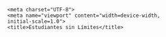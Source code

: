 
<html lang="en">

    <meta charset="UTF-8">
    <meta name="viewport" content="width=device-width, initial-scale=1.0">
    <title>Estudiantes sin Límites</title>
</head>
<body>
    <script src="https://cdnjs.cloudflare.com/ajax/libs/three.js/r128/three.min.js"></script>
    <style>
        * {
            margin: 0;
            padding: 0;
            box-sizing: border-box;
            font-family: 'Segoe UI', Tahoma, Geneva, Verdana, sans-serif;
        }

        body {
            background: linear-gradient(45deg, #000000, #003300);
            color: white;
            min-height: 100vh;
            position: relative;
        }

        .particles {
            position: fixed;
            top: 0;
            left: 0;
            width: 100%;
            height: 100%;
            z-index: -1;
            opacity: 0.3;
        }

        .container {
            max-width: 1200px;
            margin: 0 auto;
            padding: 20px;
        }

        header {
            text-align: center;
            padding: 40px 0;
            background: rgba(0, 0, 0, 0.5);
            border-radius: 15px;
            margin-bottom: 30px;
            box-shadow: 0 0 20px rgba(0, 255, 0, 0.2);
            transform-style: preserve-3d;
            animation: float 6s ease-in-out infinite;
        }

        h1 {
            font-size: 3em;
            color: #00ff00;
            text-shadow: 0 0 10px rgba(0, 255, 0, 0.5);
            margin-bottom: 20px;
        }

        .servicios {
            display: grid;
            grid-template-columns: repeat(auto-fit, minmax(300px, 1fr));
            gap: 30px;
            margin-bottom: 40px;
        }

        .servicio {
            background: rgba(0, 51, 0, 0.7);
            padding: 25px;
            border-radius: 15px;
            transition: transform 0.3s ease;
            cursor: pointer;
            box-shadow: 0 5px 15px rgba(0, 255, 0, 0.1);
        }

        .servicio:hover {
            transform: translateY(-10px);
            box-shadow: 0 15px 30px rgba(0, 255, 0, 0.2);
        }

        .servicio h3 {
            color: #00ff00;
            margin-bottom: 15px;
        }

        .btn {
            display: inline-block;
            padding: 12px 25px;
            background: linear-gradient(45deg, #00ff00, #006600);
            color: white;
            text-decoration: none;
            border-radius: 25px;
            transition: transform 0.3s ease;
            margin-top: 15px;
            border: none;
            cursor: pointer;
        }

        .btn:hover {
            transform: scale(1.05);
        }

        .formulario {
            background: rgba(0, 51, 0, 0.7);
            padding: 30px;
            border-radius: 15px;
            margin-top: 40px;
        }

        .formulario input, .formulario textarea {
            width: 100%;
            padding: 12px;
            margin-bottom: 20px;
            border: none;
            border-radius: 8px;
            background: rgba(255, 255, 255, 0.1);
            color: white;
        }

        .modal {
            display: none;
            position: fixed;
            top: 0;
            left: 0;
            width: 100%;
            height: 100%;
            background: rgba(0, 0, 0, 0.8);
            z-index: 1000;
            justify-content: center;
            align-items: center;
        }

        .modal-content {
            background: linear-gradient(45deg, #001a00, #003300);
            padding: 30px;
            border-radius: 15px;
            max-width: 600px;
            width: 90%;
            position: relative;
            animation: modalAppear 0.3s ease-out;
        }

        @keyframes modalAppear {
            from {
                transform: scale(0.7);
                opacity: 0;
            }
            to {
                transform: scale(1);
                opacity: 1;
            }
        }

        .close-modal {
            position: absolute;
            right: 20px;
            top: 15px;
            font-size: 24px;
            cursor: pointer;
            color: #00ff00;
        }

        .materias-grid {
            display: grid;
            grid-template-columns: repeat(auto-fit, minmax(200px, 1fr));
            gap: 20px;
            margin-top: 20px;
        }

        .materia {
            background: rgba(0, 51, 0, 0.5);
            padding: 15px;
            border-radius: 10px;
            text-align: center;
        }

        .estadisticas {
            display: grid;
            grid-template-columns: repeat(4, 1fr);
            gap: 20px;
            margin: 40px 0;
            text-align: center;
        }

        .estadistica {
            background: rgba(0, 51, 0, 0.7);
            padding: 20px;
            border-radius: 10px;
        }

        .numero {
            font-size: 2.5em;
            color: #00ff00;
            margin-bottom: 10px;
        }

        @keyframes float {
            0%, 100% {
                transform: translateY(0);
            }
            50% {
                transform: translateY(-20px);
            }
        }
    </style>
</head>
<body>
    <canvas class="particles"></canvas>
    <div class="container">
        <header>
            <h1>Estudiantes sin Límites</h1>
            <h1>Potencia tu Rendimiento Académico</h1>
                    <h1>Descubre tu máximo potencial con nuestro programa de apoyo integral</h1>
                    
            
            
            <p>Transformando el futuro académico, un estudiante a la vez</p>

        </header>

        <div class="estadisticas">
            <div class="estadistica">
                <div class="numero">500+</div>
                <p>Estudiantes Ayudados</p>
            </div>
            <div class="estadistica">
                <div class="numero">95%</div>
                <p>Tasa de Mejora</p>
            </div>
            <div class="estadistica">
                <div class="numero">50+</div>
                <p>Tutores Expertos</p>
            </div>
            <div class="estadistica">
                <div class="numero">8</div>
                <p>Años de Experiencia</p>
            </div>
        </div>
        <div class="servicio">
        <div class="servicios">

            <div class="servicio">
                <h3>Tutoría Personalizada</h3>
                        <p>Apoyo individual adaptado a tus necesidades específicas en todas las materias.</p><button onclick="openModal('otros apoyos')" class="btn">totoriar.</button><a href="./tutorias per.html" class="button"> .tutorial  </a> 
                        </div>
            <div class="servicio">🧠
                <h3>Apoyo Psicoeducativo</h3>
                <p>Orientación para superar bloqueos y desarrollar habilidades de aprendizaje.</p>   <button onclick="openModal('otros apoyos')" class="btn">Ver</button>
            </div>
            <div class="servicio">
                <h3>Talleres de Estudio</h3>
                <p>Aprende técnicas efectivas de estudio, gestión del tiempo y organización para mejorar tu rendimiento académico.</p>
                <button onclick="openModal('talleres')" class="btn">Inscríbete Ahora</button>
            </div>
            <div class="servicio">
                <h3>Apoyo </h3>
                <p>Asesoramiento profesional para superar bloqueos de aprendizaje y desarrollar una mentalidad positiva.</p>
                <button onclick="openModal('apoyo')" class="btn">Consulta Gratis</button>
            </div>
            <div class="servicio">🎯
                        <h3>Técnicas de Estudio</h3>
                        <p>Aprende métodos efectivos para mejorar tu comprensión y retención.</p>
        </div>
        <div class="servicio">
        <h3>Tutoría unico</h3>
                        <p>Apoyo individual adaptado a tus necesidades específicas en todas las materias.</p><button onclick="openModal('otros apoyos')" class="btn">tutoria</button>
                    </di>

          </div>  

        <div class="formulario">
            <section class="hero" >
            <h2>¿Necesitas ayuda? ¡Contáctanos!</h2>
            <form onsubmit="return handleSubmit(event)">
                <input type="text" placeholder="Nombre completo" required>
                <input type="email" placeholder="Correo electrónico" required>
                <textarea placeholder="Cuéntanos sobre tus necesidades académicas" rows="5" required></textarea>
                
    <div id="modal-tutoria" class="modal">
        <div class="modal-content">
            <span class="close-modal" onclick="closeModal('tutoria')">&times;</span>
            <h2>Programa de Tutoría Personalizada</h2>
            <h3>Materias Disponibles:</h3>
            <div class="materias-grid">
                <div class="materia">
                    <h4>Matemáticas</h4>
                    <p>Álgebra, Cálculo, Geometría</p>
                </div>
                <div class="materia">
                    <h4>Ciencias</h4>
                    <p>Física, Química, Biología</p>
                </div>
                <div class="materia">
                    <h4>Lenguaje</h4>
                    <p>Comprensión, Redacción</p>
                </div>
                <div class="materia">
                    <h4>Inglés</h4>
                    <p>Todos los niveles</p>
                </div>
            </div>
            <p style="margin-top: 20px;">Metodología:</p>
            <ul style="margin-left: 20px;">
                <li>Evaluación inicial gratuita</li>
                <li>Plan de estudio personalizado</li>
                <li>Seguimiento continuo</li>
                <li>Reportes de progreso mensuales</li>
            </ul>
        </div>
    </div>
</body>
    <div id="modal-talleres" class="modal">
        <div class="modal-content">
            <span class="close-modal" onclick="closeModal('talleres')">&times;</span>
            <h2>Talleres de Estudio</h2>
            <h3>Próximos Talleres:</h3>
            <div class="materias-grid">
                <div class="materia">
                    <h4>Técnicas de Estudio</h4>
                    <p>Duración: 4 semanas</p>
                </div>
                <div class="materia">
                    <h4>Gestión del Tiempo</h4>
                    <p>Duración: 2 semanas</p>
                </div>
                <div class="materia">
                    <h4>Preparación de Exámenes</h4>
                    <p>Duración: 3 semanas</p>
                </div>
                <div class="materia">
                    <h4>Memoria y Concentración</h4>
                    <p>Duración: 2 semanas</p>
                </div>
            </div>
            <p style="margin-top: 20px;">Beneficios:</p>
            <ul style="margin-left: 20px;">
                <li>Grupos reducidos</li>
                <li>Material didáctico incluido</li>
                <li>Certificado de participación</li>
                <li>Seguimiento post-taller</li>
            </ul>
        </div>
    </div>

    <div id="modal-apoyo" class="modal">
        <div class="modal-content">
            <span class="close-modal" onclick="closeModal('apoyo')">&times;</span>
            <h2>Apoyo Psicoeducativo</h2>
            <h3>Servicios Disponibles:</h3>
            <div class="materias-grid">
                <div class="materia">
                    <h4>Diagnóstico</h4>
                    <p>Evaluación inicial</p>
                </div>
                <div class="materia">
                    <h4>Orientación</h4>
                    <p>Plan personalizado</p>
                </div>
                <div class="materia">
                    <h4>Seguimiento</h4>
                    <p>Apoyo continuo</p>
                </div>
                <div class="materia">
                    <h4>Familia</h4>
                    <p>Orientación familiar</p>
                </div>
            </div>
            <p style="margin-top: 20px;">Áreas de apoyo:</p>
            <ul style="margin-left: 20px;">
                <li>Ansiedad académica</li>
                <li>Motivación escolar</li>
                <li>Hábitos de estudio</li>
                <li>Autoestima académica</li>
            </ul>
        </div>
    </div>

    <script>
        // Código de partículas (mantener el mismo)
        const canvas = document.querySelector('.particles');
        const ctx = canvas.getContext('2d');
        let particles = [];

        canvas.width = window.innerWidth;
        canvas.height = window.innerHeight;

        class Particle {
            constructor() {
                this.x = Math.random() * canvas.width;
                this.y = Math.random() * canvas.height;
                this.size = Math.random() * 3;
                this.speedX = Math.random() * 3 - 1.5;
                this.speedY = Math.random() * 3 - 1.5;
            }

            update() {
                this.x += this.speedX;
                this.y += this.speedY;

                if (this.x > canvas.width) this.x = 0;
                if (this.x < 0) this.x = canvas.width;
                if (this.y > canvas.height) this.y = 0;
                if (this.y < 0) this.y = canvas.height;
            }

            draw() {
                ctx.fillStyle = '#00ff00';
                ctx.beginPath();
                ctx.arc(this.x, this.y, this.size, 0, Math.PI * 2);
                ctx.fill();
            }
        }

        function init() {
            for (let i = 0; i < 100; i++) {
                particles.push(new Particle());
            }
        }

        function animate() {
            ctx.clearRect(0, 0, canvas.width, canvas.height);
            for (let particle of particles) {
                particle.update();
                particle.draw();
            }
            requestAnimationFrame(animate);
        }

        init();
        animate();

        // Funciones para los modales
        function openModal(type) {
            document.getElementById(modal-$,{type}).style.display = 'flex';
        }

        function closeModal(type) {
            document.getElementById(modal-$,{type}).style.display = 'none';
        }

        
        </script>

</body>
</html>
           
